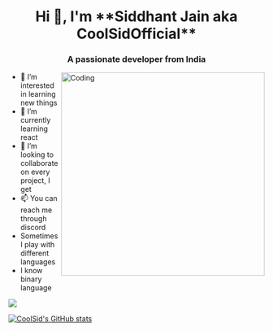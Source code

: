 <h1 align="center">Hi 👋, I'm **Siddhant Jain aka CoolSidOfficial** </h1>
<h3 align="center">A passionate developer  from India</h3>
<img align="right" alt="Coding" width="400" src="https://cdn.dribbble.com/users/1162077/screenshots/3848914/programmer.gif">













- 👀 I’m interested in learning new things
- 🌱 I’m currently learning react 
- 💞️ I’m looking to collaborate on  every project, I get 
- 📫 You can reach me through discord   
- Sometimes I play with different languages
- I know binary language 
<img src="https://github-readme-stats.vercel.app/api/top-langs?username=CoolSidOfficial"/>


[![CoolSid's GitHub stats](https://github-readme-stats.vercel.app/api?username=CoolSidofficial
)](https://github.com/CoolSidOfficial/github-readme-stats)



